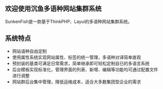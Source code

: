 ## 欢迎使用沉鱼多语种网站集群系统

SunkenFish是一款基于ThinkPHP、Layui的多语种网站集群系统。

## 系统特点

* 网站语种自由定制
* 使用属性系统实现网站属性、标签的统一管理，多语种对译简单直观
* 预封装的基类可满足日常需求，简单继承即可轻松定制自已的多语言系统
* 后台模板实现标准化，管理界面的列表、新增、编辑等功能均可通过配置文件进行调整
* 网站群后台集中管理，降低运维成本，适合大多数集团型企业的需求
